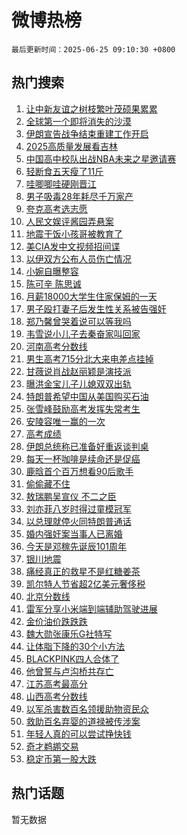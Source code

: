 # 微博热榜

`最后更新时间：2025-06-25 09:10:30 +0800`

## 热门搜索

1. [让中新友谊之树枝繁叶茂硕果累累](https://m.weibo.cn/search?containerid=100103type%3D1%26t%3D10%26q%3D%23%E8%AE%A9%E4%B8%AD%E6%96%B0%E5%8F%8B%E8%B0%8A%E4%B9%8B%E6%A0%91%E6%9E%9D%E7%B9%81%E5%8F%B6%E8%8C%82%E7%A1%95%E6%9E%9C%E7%B4%AF%E7%B4%AF%23&stream_entry_id=51&isnewpage=1&extparam=seat%3D1%26cate%3D10103%26q%3D%2523%25E8%25AE%25A9%25E4%25B8%25AD%25E6%2596%25B0%25E5%258F%258B%25E8%25B0%258A%25E4%25B9%258B%25E6%25A0%2591%25E6%259E%259D%25E7%25B9%2581%25E5%258F%25B6%25E8%258C%2582%25E7%25A1%2595%25E6%259E%259C%25E7%25B4%25AF%25E7%25B4%25AF%2523%26dgr%3D0%26pos%3D0%26stream_entry_id%3D51%26c_type%3D51%26filter_type%3Drealtimehot%26display_time%3D1750813829%26pre_seqid%3D17508138291490656238105)
1. [全球第一个即将消失的沙漠](https://m.weibo.cn/search?containerid=100103type%3D1%26t%3D10%26q%3D%E5%85%A8%E7%90%83%E7%AC%AC%E4%B8%80%E4%B8%AA%E5%8D%B3%E5%B0%86%E6%B6%88%E5%A4%B1%E7%9A%84%E6%B2%99%E6%BC%A0&stream_entry_id=31&isnewpage=1&extparam=seat%3D1%26filter_type%3Drealtimehot%26lcate%3D5001%26c_type%3D31%26cate%3D5001%26q%3D%25E5%2585%25A8%25E7%2590%2583%25E7%25AC%25AC%25E4%25B8%2580%25E4%25B8%25AA%25E5%258D%25B3%25E5%25B0%2586%25E6%25B6%2588%25E5%25A4%25B1%25E7%259A%2584%25E6%25B2%2599%25E6%25BC%25A0%26dgr%3D0%26pos%3D0%26realpos%3D1%26flag%3D1%26band_rank%3D1%26stream_entry_id%3D31%26display_time%3D1750813829%26pre_seqid%3D17508138291490656238105)
1. [伊朗宣告战争结束重建工作开启](https://m.weibo.cn/search?containerid=100103type%3D1%26t%3D10%26q%3D%23%E4%BC%8A%E6%9C%97%E5%AE%A3%E5%91%8A%E6%88%98%E4%BA%89%E7%BB%93%E6%9D%9F%E9%87%8D%E5%BB%BA%E5%B7%A5%E4%BD%9C%E5%BC%80%E5%90%AF%23&stream_entry_id=31&isnewpage=1&extparam=seat%3D1%26filter_type%3Drealtimehot%26lcate%3D5001%26c_type%3D31%26cate%3D5001%26q%3D%2523%25E4%25BC%258A%25E6%259C%2597%25E5%25AE%25A3%25E5%2591%258A%25E6%2588%2598%25E4%25BA%2589%25E7%25BB%2593%25E6%259D%259F%25E9%2587%258D%25E5%25BB%25BA%25E5%25B7%25A5%25E4%25BD%259C%25E5%25BC%2580%25E5%2590%25AF%2523%26dgr%3D0%26pos%3D1%26realpos%3D2%26flag%3D0%26band_rank%3D2%26stream_entry_id%3D31%26display_time%3D1750813829%26pre_seqid%3D17508138291490656238105)
1. [2025高质量发展看吉林](https://m.weibo.cn/search?containerid=100103type%3D1%26t%3D10%26q%3D%232025%E9%AB%98%E8%B4%A8%E9%87%8F%E5%8F%91%E5%B1%95%E7%9C%8B%E5%90%89%E6%9E%97%23&stream_entry_id=31&isnewpage=1&extparam=seat%3D1%26filter_type%3Drealtimehot%26lcate%3D5001%26c_type%3D31%26cate%3D5001%26q%3D%25232025%25E9%25AB%2598%25E8%25B4%25A8%25E9%2587%258F%25E5%258F%2591%25E5%25B1%2595%25E7%259C%258B%25E5%2590%2589%25E6%259E%2597%2523%26dgr%3D0%26pos%3D2%26realpos%3D3%26flag%3D0%26band_rank%3D3%26stream_entry_id%3D31%26display_time%3D1750813829%26pre_seqid%3D17508138291490656238105)
1. [中国高中校队出战NBA未来之星邀请赛](https://m.weibo.cn/search?containerid=100103type%3D1%26t%3D10%26q%3D%23%E4%B8%AD%E5%9B%BD%E9%AB%98%E4%B8%AD%E6%A0%A1%E9%98%9F%E5%87%BA%E6%88%98NBA%E6%9C%AA%E6%9D%A5%E4%B9%8B%E6%98%9F%E9%82%80%E8%AF%B7%E8%B5%9B%23&stream_entry_id=31&isnewpage=1&extparam=seat%3D1%26pos%3D3%26lcate%3D5001%26topic_ad%3D1%26adid%3D290840%26cate%3D5001%26q%3D%2523%25E4%25B8%25AD%25E5%259B%25BD%25E9%25AB%2598%25E4%25B8%25AD%25E6%25A0%25A1%25E9%2598%259F%25E5%2587%25BA%25E6%2588%2598NBA%25E6%259C%25AA%25E6%259D%25A5%25E4%25B9%258B%25E6%2598%259F%25E9%2582%2580%25E8%25AF%25B7%25E8%25B5%259B%2523%26dgr%3D0%26band_rank%3D4%26is_ad_pos%3D1%26filter_type%3Drealtimehot%26c_type%3D31%26stream_entry_id%3D31%26display_time%3D1750813829%26pre_seqid%3D17508138291490656238105)
1. [轻断食五天瘦了11斤](https://m.weibo.cn/search?containerid=100103type%3D1%26t%3D10%26q%3D%E8%BD%BB%E6%96%AD%E9%A3%9F%E4%BA%94%E5%A4%A9%E7%98%A6%E4%BA%8611%E6%96%A4&stream_entry_id=31&isnewpage=1&extparam=seat%3D1%26filter_type%3Drealtimehot%26lcate%3D5001%26c_type%3D31%26cate%3D5001%26q%3D%25E8%25BD%25BB%25E6%2596%25AD%25E9%25A3%259F%25E4%25BA%2594%25E5%25A4%25A9%25E7%2598%25A6%25E4%25BA%258611%25E6%2596%25A4%26dgr%3D0%26pos%3D4%26realpos%3D4%26flag%3D0%26band_rank%3D4%26stream_entry_id%3D31%26display_time%3D1750813829%26pre_seqid%3D17508138291490656238105)
1. [哇唧唧哇硬刚晋江](https://m.weibo.cn/search?containerid=100103type%3D1%26t%3D10%26q%3D%23%E5%93%87%E5%94%A7%E5%94%A7%E5%93%87%E7%A1%AC%E5%88%9A%E6%99%8B%E6%B1%9F%23&stream_entry_id=31&isnewpage=1&extparam=seat%3D1%26filter_type%3Drealtimehot%26lcate%3D5001%26c_type%3D31%26cate%3D5001%26q%3D%2523%25E5%2593%2587%25E5%2594%25A7%25E5%2594%25A7%25E5%2593%2587%25E7%25A1%25AC%25E5%2588%259A%25E6%2599%258B%25E6%25B1%259F%2523%26dgr%3D0%26pos%3D5%26realpos%3D5%26flag%3D2%26band_rank%3D5%26stream_entry_id%3D31%26display_time%3D1750813829%26pre_seqid%3D17508138291490656238105)
1. [男子吸毒28年耗尽千万家产](https://m.weibo.cn/search?containerid=100103type%3D1%26t%3D10%26q%3D%23%E7%94%B7%E5%AD%90%E5%90%B8%E6%AF%9228%E5%B9%B4%E8%80%97%E5%B0%BD%E5%8D%83%E4%B8%87%E5%AE%B6%E4%BA%A7%23&stream_entry_id=31&isnewpage=1&extparam=seat%3D1%26filter_type%3Drealtimehot%26lcate%3D5001%26c_type%3D31%26cate%3D5001%26q%3D%2523%25E7%2594%25B7%25E5%25AD%2590%25E5%2590%25B8%25E6%25AF%259228%25E5%25B9%25B4%25E8%2580%2597%25E5%25B0%25BD%25E5%258D%2583%25E4%25B8%2587%25E5%25AE%25B6%25E4%25BA%25A7%2523%26dgr%3D0%26pos%3D6%26realpos%3D6%26flag%3D0%26band_rank%3D6%26stream_entry_id%3D31%26display_time%3D1750813829%26pre_seqid%3D17508138291490656238105)
1. [夸克高考选志愿](https://m.weibo.cn/search?containerid=100103type%3D1%26t%3D10%26q%3D%23%E5%A4%B8%E5%85%8B%E9%AB%98%E8%80%83%E9%80%89%E5%BF%97%E6%84%BF%23&stream_entry_id=31&isnewpage=1&extparam=seat%3D1%26pos%3D7%26lcate%3D5001%26topic_ad%3D1%26adid%3D291056%26cate%3D5001%26q%3D%2523%25E5%25A4%25B8%25E5%2585%258B%25E9%25AB%2598%25E8%2580%2583%25E9%2580%2589%25E5%25BF%2597%25E6%2584%25BF%2523%26dgr%3D0%26band_rank%3D7%26is_ad_pos%3D1%26filter_type%3Drealtimehot%26c_type%3D31%26stream_entry_id%3D31%26display_time%3D1750813829%26pre_seqid%3D17508138291490656238105)
1. [人民文娱评酱园弄悬案](https://m.weibo.cn/search?containerid=100103type%3D1%26t%3D10%26q%3D%23%E4%BA%BA%E6%B0%91%E6%96%87%E5%A8%B1%E8%AF%84%E9%85%B1%E5%9B%AD%E5%BC%84%E6%82%AC%E6%A1%88%23&stream_entry_id=31&isnewpage=1&extparam=seat%3D1%26filter_type%3Drealtimehot%26lcate%3D5001%26c_type%3D31%26cate%3D5001%26q%3D%2523%25E4%25BA%25BA%25E6%25B0%2591%25E6%2596%2587%25E5%25A8%25B1%25E8%25AF%2584%25E9%2585%25B1%25E5%259B%25AD%25E5%25BC%2584%25E6%2582%25AC%25E6%25A1%2588%2523%26dgr%3D0%26pos%3D8%26realpos%3D7%26flag%3D1%26band_rank%3D7%26stream_entry_id%3D31%26display_time%3D1750813829%26pre_seqid%3D17508138291490656238105)
1. [地震干饭小孩哥被教育了](https://m.weibo.cn/search?containerid=100103type%3D1%26t%3D10%26q%3D%23%E5%9C%B0%E9%9C%87%E5%B9%B2%E9%A5%AD%E5%B0%8F%E5%AD%A9%E5%93%A5%E8%A2%AB%E6%95%99%E8%82%B2%E4%BA%86%23&stream_entry_id=31&isnewpage=1&extparam=seat%3D1%26filter_type%3Drealtimehot%26lcate%3D5001%26c_type%3D31%26cate%3D5001%26q%3D%2523%25E5%259C%25B0%25E9%259C%2587%25E5%25B9%25B2%25E9%25A5%25AD%25E5%25B0%258F%25E5%25AD%25A9%25E5%2593%25A5%25E8%25A2%25AB%25E6%2595%2599%25E8%2582%25B2%25E4%25BA%2586%2523%26dgr%3D0%26pos%3D9%26realpos%3D8%26flag%3D0%26band_rank%3D8%26stream_entry_id%3D31%26display_time%3D1750813829%26pre_seqid%3D17508138291490656238105)
1. [美CIA发中文视频招间谍](https://m.weibo.cn/search?containerid=100103type%3D1%26t%3D10%26q%3D%23%E7%BE%8ECIA%E5%8F%91%E4%B8%AD%E6%96%87%E8%A7%86%E9%A2%91%E6%8B%9B%E9%97%B4%E8%B0%8D%23&stream_entry_id=31&isnewpage=1&extparam=seat%3D1%26filter_type%3Drealtimehot%26lcate%3D5001%26c_type%3D31%26cate%3D5001%26q%3D%2523%25E7%25BE%258ECIA%25E5%258F%2591%25E4%25B8%25AD%25E6%2596%2587%25E8%25A7%2586%25E9%25A2%2591%25E6%258B%259B%25E9%2597%25B4%25E8%25B0%258D%2523%26dgr%3D0%26pos%3D10%26realpos%3D9%26flag%3D1%26band_rank%3D9%26stream_entry_id%3D31%26display_time%3D1750813829%26pre_seqid%3D17508138291490656238105)
1. [以伊双方公布人员伤亡情况](https://m.weibo.cn/search?containerid=100103type%3D1%26t%3D10%26q%3D%23%E4%BB%A5%E4%BC%8A%E5%8F%8C%E6%96%B9%E5%85%AC%E5%B8%83%E4%BA%BA%E5%91%98%E4%BC%A4%E4%BA%A1%E6%83%85%E5%86%B5%23&stream_entry_id=31&isnewpage=1&extparam=seat%3D1%26filter_type%3Drealtimehot%26lcate%3D5001%26c_type%3D31%26cate%3D5001%26q%3D%2523%25E4%25BB%25A5%25E4%25BC%258A%25E5%258F%258C%25E6%2596%25B9%25E5%2585%25AC%25E5%25B8%2583%25E4%25BA%25BA%25E5%2591%2598%25E4%25BC%25A4%25E4%25BA%25A1%25E6%2583%2585%25E5%2586%25B5%2523%26dgr%3D0%26pos%3D11%26realpos%3D10%26flag%3D1%26band_rank%3D10%26stream_entry_id%3D31%26display_time%3D1750813829%26pre_seqid%3D17508138291490656238105)
1. [小婉自曝整容](https://m.weibo.cn/search?containerid=100103type%3D1%26t%3D10%26q%3D%23%E5%B0%8F%E5%A9%89%E8%87%AA%E6%9B%9D%E6%95%B4%E5%AE%B9%23&stream_entry_id=31&isnewpage=1&extparam=seat%3D1%26filter_type%3Drealtimehot%26lcate%3D5001%26c_type%3D31%26cate%3D5001%26q%3D%2523%25E5%25B0%258F%25E5%25A9%2589%25E8%2587%25AA%25E6%259B%259D%25E6%2595%25B4%25E5%25AE%25B9%2523%26dgr%3D0%26pos%3D12%26realpos%3D11%26flag%3D2%26band_rank%3D11%26stream_entry_id%3D31%26display_time%3D1750813829%26pre_seqid%3D17508138291490656238105)
1. [陈可辛 陈思诚](https://m.weibo.cn/search?containerid=100103type%3D1%26t%3D10%26q%3D%E9%99%88%E5%8F%AF%E8%BE%9B+%E9%99%88%E6%80%9D%E8%AF%9A&stream_entry_id=31&isnewpage=1&extparam=seat%3D1%26filter_type%3Drealtimehot%26lcate%3D5001%26c_type%3D31%26cate%3D5001%26q%3D%25E9%2599%2588%25E5%258F%25AF%25E8%25BE%259B%2520%25E9%2599%2588%25E6%2580%259D%25E8%25AF%259A%26dgr%3D0%26pos%3D13%26realpos%3D12%26flag%3D1%26band_rank%3D12%26stream_entry_id%3D31%26display_time%3D1750813829%26pre_seqid%3D17508138291490656238105)
1. [月薪18000大学生住家保姆的一天](https://m.weibo.cn/search?containerid=100103type%3D1%26t%3D10%26q%3D%E6%9C%88%E8%96%AA18000%E5%A4%A7%E5%AD%A6%E7%94%9F%E4%BD%8F%E5%AE%B6%E4%BF%9D%E5%A7%86%E7%9A%84%E4%B8%80%E5%A4%A9&stream_entry_id=31&isnewpage=1&extparam=seat%3D1%26filter_type%3Drealtimehot%26lcate%3D5001%26c_type%3D31%26cate%3D5001%26q%3D%25E6%259C%2588%25E8%2596%25AA18000%25E5%25A4%25A7%25E5%25AD%25A6%25E7%2594%259F%25E4%25BD%258F%25E5%25AE%25B6%25E4%25BF%259D%25E5%25A7%2586%25E7%259A%2584%25E4%25B8%2580%25E5%25A4%25A9%26dgr%3D0%26pos%3D14%26realpos%3D13%26flag%3D1%26band_rank%3D13%26stream_entry_id%3D31%26display_time%3D1750813829%26pre_seqid%3D17508138291490656238105)
1. [男子殴打妻子后发生性关系被告强奸](https://m.weibo.cn/search?containerid=100103type%3D1%26t%3D10%26q%3D%23%E7%94%B7%E5%AD%90%E6%AE%B4%E6%89%93%E5%A6%BB%E5%AD%90%E5%90%8E%E5%8F%91%E7%94%9F%E6%80%A7%E5%85%B3%E7%B3%BB%E8%A2%AB%E5%91%8A%E5%BC%BA%E5%A5%B8%23&stream_entry_id=31&isnewpage=1&extparam=seat%3D1%26filter_type%3Drealtimehot%26lcate%3D5001%26c_type%3D31%26cate%3D5001%26q%3D%2523%25E7%2594%25B7%25E5%25AD%2590%25E6%25AE%25B4%25E6%2589%2593%25E5%25A6%25BB%25E5%25AD%2590%25E5%2590%258E%25E5%258F%2591%25E7%2594%259F%25E6%2580%25A7%25E5%2585%25B3%25E7%25B3%25BB%25E8%25A2%25AB%25E5%2591%258A%25E5%25BC%25BA%25E5%25A5%25B8%2523%26dgr%3D0%26pos%3D15%26realpos%3D14%26flag%3D0%26band_rank%3D14%26stream_entry_id%3D31%26display_time%3D1750813829%26pre_seqid%3D17508138291490656238105)
1. [郑乃馨曾哭着说可以等我吗](https://m.weibo.cn/search?containerid=100103type%3D1%26t%3D10%26q%3D%23%E9%83%91%E4%B9%83%E9%A6%A8%E6%9B%BE%E5%93%AD%E7%9D%80%E8%AF%B4%E5%8F%AF%E4%BB%A5%E7%AD%89%E6%88%91%E5%90%97%23&stream_entry_id=31&isnewpage=1&extparam=seat%3D1%26filter_type%3Drealtimehot%26lcate%3D5001%26c_type%3D31%26cate%3D5001%26q%3D%2523%25E9%2583%2591%25E4%25B9%2583%25E9%25A6%25A8%25E6%259B%25BE%25E5%2593%25AD%25E7%259D%2580%25E8%25AF%25B4%25E5%258F%25AF%25E4%25BB%25A5%25E7%25AD%2589%25E6%2588%2591%25E5%2590%2597%2523%26dgr%3D0%26pos%3D16%26realpos%3D15%26flag%3D0%26band_rank%3D15%26stream_entry_id%3D31%26display_time%3D1750813829%26pre_seqid%3D17508138291490656238105)
1. [韦雪说小儿子去秦奋家叫回家](https://m.weibo.cn/search?containerid=100103type%3D1%26t%3D10%26q%3D%23%E9%9F%A6%E9%9B%AA%E8%AF%B4%E5%B0%8F%E5%84%BF%E5%AD%90%E5%8E%BB%E7%A7%A6%E5%A5%8B%E5%AE%B6%E5%8F%AB%E5%9B%9E%E5%AE%B6%23&stream_entry_id=31&isnewpage=1&extparam=seat%3D1%26filter_type%3Drealtimehot%26lcate%3D5001%26c_type%3D31%26cate%3D5001%26q%3D%2523%25E9%259F%25A6%25E9%259B%25AA%25E8%25AF%25B4%25E5%25B0%258F%25E5%2584%25BF%25E5%25AD%2590%25E5%258E%25BB%25E7%25A7%25A6%25E5%25A5%258B%25E5%25AE%25B6%25E5%258F%25AB%25E5%259B%259E%25E5%25AE%25B6%2523%26dgr%3D0%26pos%3D17%26realpos%3D16%26flag%3D1%26band_rank%3D16%26stream_entry_id%3D31%26display_time%3D1750813829%26pre_seqid%3D17508138291490656238105)
1. [河南高考分数线](https://m.weibo.cn/search?containerid=100103type%3D1%26t%3D10%26q%3D%E6%B2%B3%E5%8D%97%E9%AB%98%E8%80%83%E5%88%86%E6%95%B0%E7%BA%BF&stream_entry_id=31&isnewpage=1&extparam=seat%3D1%26filter_type%3Drealtimehot%26lcate%3D5001%26c_type%3D31%26cate%3D5001%26q%3D%25E6%25B2%25B3%25E5%258D%2597%25E9%25AB%2598%25E8%2580%2583%25E5%2588%2586%25E6%2595%25B0%25E7%25BA%25BF%26dgr%3D0%26pos%3D18%26realpos%3D17%26flag%3D0%26band_rank%3D17%26stream_entry_id%3D31%26display_time%3D1750813829%26pre_seqid%3D17508138291490656238105)
1. [男生高考715分北大来电差点挂掉](https://m.weibo.cn/search?containerid=100103type%3D1%26t%3D10%26q%3D%23%E7%94%B7%E7%94%9F%E9%AB%98%E8%80%83715%E5%88%86%E5%8C%97%E5%A4%A7%E6%9D%A5%E7%94%B5%E5%B7%AE%E7%82%B9%E6%8C%82%E6%8E%89%23&stream_entry_id=31&isnewpage=1&extparam=seat%3D1%26filter_type%3Drealtimehot%26lcate%3D5001%26c_type%3D31%26cate%3D5001%26q%3D%2523%25E7%2594%25B7%25E7%2594%259F%25E9%25AB%2598%25E8%2580%2583715%25E5%2588%2586%25E5%258C%2597%25E5%25A4%25A7%25E6%259D%25A5%25E7%2594%25B5%25E5%25B7%25AE%25E7%2582%25B9%25E6%258C%2582%25E6%258E%2589%2523%26dgr%3D0%26pos%3D19%26realpos%3D18%26flag%3D0%26band_rank%3D18%26stream_entry_id%3D31%26display_time%3D1750813829%26pre_seqid%3D17508138291490656238105)
1. [甘薇说肖战赵丽颖是演技派](https://m.weibo.cn/search?containerid=100103type%3D1%26t%3D10%26q%3D%23%E7%94%98%E8%96%87%E8%AF%B4%E8%82%96%E6%88%98%E8%B5%B5%E4%B8%BD%E9%A2%96%E6%98%AF%E6%BC%94%E6%8A%80%E6%B4%BE%23&stream_entry_id=31&isnewpage=1&extparam=seat%3D1%26filter_type%3Drealtimehot%26lcate%3D5001%26c_type%3D31%26cate%3D5001%26q%3D%2523%25E7%2594%2598%25E8%2596%2587%25E8%25AF%25B4%25E8%2582%2596%25E6%2588%2598%25E8%25B5%25B5%25E4%25B8%25BD%25E9%25A2%2596%25E6%2598%25AF%25E6%25BC%2594%25E6%258A%2580%25E6%25B4%25BE%2523%26dgr%3D0%26pos%3D20%26realpos%3D19%26flag%3D1%26band_rank%3D19%26stream_entry_id%3D31%26display_time%3D1750813829%26pre_seqid%3D17508138291490656238105)
1. [曝洪金宝儿子儿媳双双出轨](https://m.weibo.cn/search?containerid=100103type%3D1%26t%3D10%26q%3D%23%E6%9B%9D%E6%B4%AA%E9%87%91%E5%AE%9D%E5%84%BF%E5%AD%90%E5%84%BF%E5%AA%B3%E5%8F%8C%E5%8F%8C%E5%87%BA%E8%BD%A8%23&stream_entry_id=31&isnewpage=1&extparam=seat%3D1%26filter_type%3Drealtimehot%26lcate%3D5001%26c_type%3D31%26cate%3D5001%26q%3D%2523%25E6%259B%259D%25E6%25B4%25AA%25E9%2587%2591%25E5%25AE%259D%25E5%2584%25BF%25E5%25AD%2590%25E5%2584%25BF%25E5%25AA%25B3%25E5%258F%258C%25E5%258F%258C%25E5%2587%25BA%25E8%25BD%25A8%2523%26dgr%3D0%26pos%3D21%26realpos%3D20%26flag%3D0%26band_rank%3D20%26stream_entry_id%3D31%26display_time%3D1750813829%26pre_seqid%3D17508138291490656238105)
1. [特朗普希望中国从美国购买石油](https://m.weibo.cn/search?containerid=100103type%3D1%26t%3D10%26q%3D%23%E7%89%B9%E6%9C%97%E6%99%AE%E5%B8%8C%E6%9C%9B%E4%B8%AD%E5%9B%BD%E4%BB%8E%E7%BE%8E%E5%9B%BD%E8%B4%AD%E4%B9%B0%E7%9F%B3%E6%B2%B9%23&stream_entry_id=31&isnewpage=1&extparam=seat%3D1%26filter_type%3Drealtimehot%26lcate%3D5001%26c_type%3D31%26cate%3D5001%26q%3D%2523%25E7%2589%25B9%25E6%259C%2597%25E6%2599%25AE%25E5%25B8%258C%25E6%259C%259B%25E4%25B8%25AD%25E5%259B%25BD%25E4%25BB%258E%25E7%25BE%258E%25E5%259B%25BD%25E8%25B4%25AD%25E4%25B9%25B0%25E7%259F%25B3%25E6%25B2%25B9%2523%26dgr%3D0%26pos%3D22%26realpos%3D21%26flag%3D1%26band_rank%3D21%26stream_entry_id%3D31%26display_time%3D1750813829%26pre_seqid%3D17508138291490656238105)
1. [张雪峰鼓励高考发挥失常考生](https://m.weibo.cn/search?containerid=100103type%3D1%26t%3D10%26q%3D%E5%BC%A0%E9%9B%AA%E5%B3%B0%E9%BC%93%E5%8A%B1%E9%AB%98%E8%80%83%E5%8F%91%E6%8C%A5%E5%A4%B1%E5%B8%B8%E8%80%83%E7%94%9F&stream_entry_id=31&isnewpage=1&extparam=seat%3D1%26filter_type%3Drealtimehot%26lcate%3D5001%26c_type%3D31%26cate%3D5001%26q%3D%25E5%25BC%25A0%25E9%259B%25AA%25E5%25B3%25B0%25E9%25BC%2593%25E5%258A%25B1%25E9%25AB%2598%25E8%2580%2583%25E5%258F%2591%25E6%258C%25A5%25E5%25A4%25B1%25E5%25B8%25B8%25E8%2580%2583%25E7%2594%259F%26dgr%3D0%26pos%3D23%26realpos%3D22%26flag%3D1%26band_rank%3D22%26stream_entry_id%3D31%26display_time%3D1750813829%26pre_seqid%3D17508138291490656238105)
1. [安陵容唯一赢的一次](https://m.weibo.cn/search?containerid=100103type%3D1%26t%3D10%26q%3D%E5%AE%89%E9%99%B5%E5%AE%B9%E5%94%AF%E4%B8%80%E8%B5%A2%E7%9A%84%E4%B8%80%E6%AC%A1&stream_entry_id=31&isnewpage=1&extparam=seat%3D1%26filter_type%3Drealtimehot%26lcate%3D5001%26c_type%3D31%26cate%3D5001%26q%3D%25E5%25AE%2589%25E9%2599%25B5%25E5%25AE%25B9%25E5%2594%25AF%25E4%25B8%2580%25E8%25B5%25A2%25E7%259A%2584%25E4%25B8%2580%25E6%25AC%25A1%26dgr%3D0%26pos%3D24%26realpos%3D23%26flag%3D1%26band_rank%3D23%26stream_entry_id%3D31%26display_time%3D1750813829%26pre_seqid%3D17508138291490656238105)
1. [高考成绩](https://m.weibo.cn/search?containerid=100103type%3D1%26t%3D10%26q%3D%23%E9%AB%98%E8%80%83%E6%88%90%E7%BB%A9%23&stream_entry_id=31&isnewpage=1&extparam=seat%3D1%26filter_type%3Drealtimehot%26lcate%3D5001%26c_type%3D31%26cate%3D5001%26q%3D%2523%25E9%25AB%2598%25E8%2580%2583%25E6%2588%2590%25E7%25BB%25A9%2523%26dgr%3D0%26pos%3D25%26realpos%3D24%26flag%3D1%26band_rank%3D24%26stream_entry_id%3D31%26display_time%3D1750813829%26pre_seqid%3D17508138291490656238105)
1. [伊朗总统称已准备好重返谈判桌](https://m.weibo.cn/search?containerid=100103type%3D1%26t%3D10%26q%3D%23%E4%BC%8A%E6%9C%97%E6%80%BB%E7%BB%9F%E7%A7%B0%E5%B7%B2%E5%87%86%E5%A4%87%E5%A5%BD%E9%87%8D%E8%BF%94%E8%B0%88%E5%88%A4%E6%A1%8C%23&stream_entry_id=31&isnewpage=1&extparam=seat%3D1%26filter_type%3Drealtimehot%26lcate%3D5001%26c_type%3D31%26cate%3D5001%26q%3D%2523%25E4%25BC%258A%25E6%259C%2597%25E6%2580%25BB%25E7%25BB%259F%25E7%25A7%25B0%25E5%25B7%25B2%25E5%2587%2586%25E5%25A4%2587%25E5%25A5%25BD%25E9%2587%258D%25E8%25BF%2594%25E8%25B0%2588%25E5%2588%25A4%25E6%25A1%258C%2523%26dgr%3D0%26pos%3D26%26realpos%3D25%26flag%3D1%26band_rank%3D25%26stream_entry_id%3D31%26display_time%3D1750813829%26pre_seqid%3D17508138291490656238105)
1. [每天一杯咖啡是续命还是促癌](https://m.weibo.cn/search?containerid=100103type%3D1%26t%3D10%26q%3D%23%E6%AF%8F%E5%A4%A9%E4%B8%80%E6%9D%AF%E5%92%96%E5%95%A1%E6%98%AF%E7%BB%AD%E5%91%BD%E8%BF%98%E6%98%AF%E4%BF%83%E7%99%8C%23&stream_entry_id=31&isnewpage=1&extparam=seat%3D1%26filter_type%3Drealtimehot%26lcate%3D5001%26c_type%3D31%26cate%3D5001%26q%3D%2523%25E6%25AF%258F%25E5%25A4%25A9%25E4%25B8%2580%25E6%259D%25AF%25E5%2592%2596%25E5%2595%25A1%25E6%2598%25AF%25E7%25BB%25AD%25E5%2591%25BD%25E8%25BF%2598%25E6%2598%25AF%25E4%25BF%2583%25E7%2599%258C%2523%26dgr%3D0%26pos%3D27%26realpos%3D26%26flag%3D0%26band_rank%3D26%26stream_entry_id%3D31%26display_time%3D1750813829%26pre_seqid%3D17508138291490656238105)
1. [鹿晗首个百万想看90后歌手](https://m.weibo.cn/search?containerid=100103type%3D1%26t%3D10%26q%3D%E9%B9%BF%E6%99%97%E9%A6%96%E4%B8%AA%E7%99%BE%E4%B8%87%E6%83%B3%E7%9C%8B90%E5%90%8E%E6%AD%8C%E6%89%8B&stream_entry_id=31&isnewpage=1&extparam=seat%3D1%26filter_type%3Drealtimehot%26lcate%3D5001%26c_type%3D31%26cate%3D5001%26q%3D%25E9%25B9%25BF%25E6%2599%2597%25E9%25A6%2596%25E4%25B8%25AA%25E7%2599%25BE%25E4%25B8%2587%25E6%2583%25B3%25E7%259C%258B90%25E5%2590%258E%25E6%25AD%258C%25E6%2589%258B%26dgr%3D0%26pos%3D28%26realpos%3D27%26flag%3D0%26band_rank%3D27%26stream_entry_id%3D31%26display_time%3D1750813829%26pre_seqid%3D17508138291490656238105)
1. [偷偷藏不住](https://m.weibo.cn/search?containerid=100103type%3D1%26t%3D10%26q%3D%E5%81%B7%E5%81%B7%E8%97%8F%E4%B8%8D%E4%BD%8F&stream_entry_id=31&isnewpage=1&extparam=seat%3D1%26filter_type%3Drealtimehot%26lcate%3D5001%26c_type%3D31%26cate%3D5001%26q%3D%25E5%2581%25B7%25E5%2581%25B7%25E8%2597%258F%25E4%25B8%258D%25E4%25BD%258F%26dgr%3D0%26pos%3D29%26realpos%3D28%26flag%3D0%26band_rank%3D28%26stream_entry_id%3D31%26display_time%3D1750813829%26pre_seqid%3D17508138291490656238105)
1. [敖瑞鹏吴宣仪 不二之臣](https://m.weibo.cn/search?containerid=100103type%3D1%26t%3D10%26q%3D%E6%95%96%E7%91%9E%E9%B9%8F%E5%90%B4%E5%AE%A3%E4%BB%AA+%E4%B8%8D%E4%BA%8C%E4%B9%8B%E8%87%A3&stream_entry_id=31&isnewpage=1&extparam=seat%3D1%26filter_type%3Drealtimehot%26lcate%3D5001%26c_type%3D31%26cate%3D5001%26q%3D%25E6%2595%2596%25E7%2591%259E%25E9%25B9%258F%25E5%2590%25B4%25E5%25AE%25A3%25E4%25BB%25AA%2520%25E4%25B8%258D%25E4%25BA%258C%25E4%25B9%258B%25E8%2587%25A3%26dgr%3D0%26pos%3D30%26realpos%3D29%26flag%3D0%26band_rank%3D29%26stream_entry_id%3D31%26display_time%3D1750813829%26pre_seqid%3D17508138291490656238105)
1. [刘亦菲八岁时得过童模冠军](https://m.weibo.cn/search?containerid=100103type%3D1%26t%3D10%26q%3D%23%E5%88%98%E4%BA%A6%E8%8F%B2%E5%85%AB%E5%B2%81%E6%97%B6%E5%BE%97%E8%BF%87%E7%AB%A5%E6%A8%A1%E5%86%A0%E5%86%9B%23&stream_entry_id=31&isnewpage=1&extparam=seat%3D1%26filter_type%3Drealtimehot%26lcate%3D5001%26c_type%3D31%26cate%3D5001%26q%3D%2523%25E5%2588%2598%25E4%25BA%25A6%25E8%258F%25B2%25E5%2585%25AB%25E5%25B2%2581%25E6%2597%25B6%25E5%25BE%2597%25E8%25BF%2587%25E7%25AB%25A5%25E6%25A8%25A1%25E5%2586%25A0%25E5%2586%259B%2523%26dgr%3D0%26pos%3D31%26realpos%3D30%26flag%3D0%26band_rank%3D30%26stream_entry_id%3D31%26display_time%3D1750813829%26pre_seqid%3D17508138291490656238105)
1. [以总理就停火同特朗普通话](https://m.weibo.cn/search?containerid=100103type%3D1%26t%3D10%26q%3D%23%E4%BB%A5%E6%80%BB%E7%90%86%E5%B0%B1%E5%81%9C%E7%81%AB%E5%90%8C%E7%89%B9%E6%9C%97%E6%99%AE%E9%80%9A%E8%AF%9D%23&stream_entry_id=31&isnewpage=1&extparam=seat%3D1%26filter_type%3Drealtimehot%26lcate%3D5001%26c_type%3D31%26cate%3D5001%26q%3D%2523%25E4%25BB%25A5%25E6%2580%25BB%25E7%2590%2586%25E5%25B0%25B1%25E5%2581%259C%25E7%2581%25AB%25E5%2590%258C%25E7%2589%25B9%25E6%259C%2597%25E6%2599%25AE%25E9%2580%259A%25E8%25AF%259D%2523%26dgr%3D0%26pos%3D32%26realpos%3D31%26flag%3D1%26band_rank%3D31%26stream_entry_id%3D31%26display_time%3D1750813829%26pre_seqid%3D17508138291490656238105)
1. [婚内强奸案当事人已离婚](https://m.weibo.cn/search?containerid=100103type%3D1%26t%3D10%26q%3D%23%E5%A9%9A%E5%86%85%E5%BC%BA%E5%A5%B8%E6%A1%88%E5%BD%93%E4%BA%8B%E4%BA%BA%E5%B7%B2%E7%A6%BB%E5%A9%9A%23&stream_entry_id=31&isnewpage=1&extparam=seat%3D1%26filter_type%3Drealtimehot%26lcate%3D5001%26c_type%3D31%26cate%3D5001%26q%3D%2523%25E5%25A9%259A%25E5%2586%2585%25E5%25BC%25BA%25E5%25A5%25B8%25E6%25A1%2588%25E5%25BD%2593%25E4%25BA%258B%25E4%25BA%25BA%25E5%25B7%25B2%25E7%25A6%25BB%25E5%25A9%259A%2523%26dgr%3D0%26pos%3D33%26realpos%3D32%26flag%3D0%26band_rank%3D32%26stream_entry_id%3D31%26display_time%3D1750813829%26pre_seqid%3D17508138291490656238105)
1. [今天是邓稼先诞辰101周年](https://m.weibo.cn/search?containerid=100103type%3D1%26t%3D10%26q%3D%23%E4%BB%8A%E5%A4%A9%E6%98%AF%E9%82%93%E7%A8%BC%E5%85%88%E8%AF%9E%E8%BE%B0101%E5%91%A8%E5%B9%B4%23&stream_entry_id=31&isnewpage=1&extparam=seat%3D1%26filter_type%3Drealtimehot%26lcate%3D5001%26c_type%3D31%26cate%3D5001%26q%3D%2523%25E4%25BB%258A%25E5%25A4%25A9%25E6%2598%25AF%25E9%2582%2593%25E7%25A8%25BC%25E5%2585%2588%25E8%25AF%259E%25E8%25BE%25B0101%25E5%2591%25A8%25E5%25B9%25B4%2523%26dgr%3D0%26pos%3D34%26realpos%3D33%26flag%3D1%26band_rank%3D33%26stream_entry_id%3D31%26display_time%3D1750813829%26pre_seqid%3D17508138291490656238105)
1. [银川地震](https://m.weibo.cn/search?containerid=100103type%3D1%26t%3D10%26q%3D%E9%93%B6%E5%B7%9D%E5%9C%B0%E9%9C%87&stream_entry_id=31&isnewpage=1&extparam=seat%3D1%26filter_type%3Drealtimehot%26lcate%3D5001%26c_type%3D31%26cate%3D5001%26q%3D%25E9%2593%25B6%25E5%25B7%259D%25E5%259C%25B0%25E9%259C%2587%26dgr%3D0%26pos%3D35%26realpos%3D34%26flag%3D1%26band_rank%3D34%26stream_entry_id%3D31%26display_time%3D1750813829%26pre_seqid%3D17508138291490656238105)
1. [痛经真正的救星不是红糖姜茶](https://m.weibo.cn/search?containerid=100103type%3D1%26t%3D10%26q%3D%E7%97%9B%E7%BB%8F%E7%9C%9F%E6%AD%A3%E7%9A%84%E6%95%91%E6%98%9F%E4%B8%8D%E6%98%AF%E7%BA%A2%E7%B3%96%E5%A7%9C%E8%8C%B6&stream_entry_id=31&isnewpage=1&extparam=seat%3D1%26filter_type%3Drealtimehot%26lcate%3D5001%26c_type%3D31%26cate%3D5001%26q%3D%25E7%2597%259B%25E7%25BB%258F%25E7%259C%259F%25E6%25AD%25A3%25E7%259A%2584%25E6%2595%2591%25E6%2598%259F%25E4%25B8%258D%25E6%2598%25AF%25E7%25BA%25A2%25E7%25B3%2596%25E5%25A7%259C%25E8%258C%25B6%26dgr%3D0%26pos%3D36%26realpos%3D35%26flag%3D1%26band_rank%3D35%26stream_entry_id%3D31%26display_time%3D1750813829%26pre_seqid%3D17508138291490656238105)
1. [凯尔特人节省超2亿美元奢侈税](https://m.weibo.cn/search?containerid=100103type%3D1%26t%3D10%26q%3D%23%E5%87%AF%E5%B0%94%E7%89%B9%E4%BA%BA%E8%8A%82%E7%9C%81%E8%B6%852%E4%BA%BF%E7%BE%8E%E5%85%83%E5%A5%A2%E4%BE%88%E7%A8%8E%23&stream_entry_id=31&isnewpage=1&extparam=seat%3D1%26filter_type%3Drealtimehot%26lcate%3D5001%26c_type%3D31%26cate%3D5001%26q%3D%2523%25E5%2587%25AF%25E5%25B0%2594%25E7%2589%25B9%25E4%25BA%25BA%25E8%258A%2582%25E7%259C%2581%25E8%25B6%25852%25E4%25BA%25BF%25E7%25BE%258E%25E5%2585%2583%25E5%25A5%25A2%25E4%25BE%2588%25E7%25A8%258E%2523%26dgr%3D0%26pos%3D37%26realpos%3D36%26flag%3D1%26band_rank%3D36%26stream_entry_id%3D31%26display_time%3D1750813829%26pre_seqid%3D17508138291490656238105)
1. [北京分数线](https://m.weibo.cn/search?containerid=100103type%3D1%26t%3D10%26q%3D%E5%8C%97%E4%BA%AC%E5%88%86%E6%95%B0%E7%BA%BF&stream_entry_id=31&isnewpage=1&extparam=seat%3D1%26filter_type%3Drealtimehot%26lcate%3D5001%26c_type%3D31%26cate%3D5001%26q%3D%25E5%258C%2597%25E4%25BA%25AC%25E5%2588%2586%25E6%2595%25B0%25E7%25BA%25BF%26dgr%3D0%26pos%3D38%26realpos%3D37%26flag%3D1%26band_rank%3D37%26stream_entry_id%3D31%26display_time%3D1750813829%26pre_seqid%3D17508138291490656238105)
1. [雷军分享小米端到端辅助驾驶进展](https://m.weibo.cn/search?containerid=100103type%3D1%26t%3D10%26q%3D%23%E9%9B%B7%E5%86%9B%E5%88%86%E4%BA%AB%E5%B0%8F%E7%B1%B3%E7%AB%AF%E5%88%B0%E7%AB%AF%E8%BE%85%E5%8A%A9%E9%A9%BE%E9%A9%B6%E8%BF%9B%E5%B1%95%23&stream_entry_id=31&isnewpage=1&extparam=seat%3D1%26filter_type%3Drealtimehot%26lcate%3D5001%26c_type%3D31%26cate%3D5001%26q%3D%2523%25E9%259B%25B7%25E5%2586%259B%25E5%2588%2586%25E4%25BA%25AB%25E5%25B0%258F%25E7%25B1%25B3%25E7%25AB%25AF%25E5%2588%25B0%25E7%25AB%25AF%25E8%25BE%2585%25E5%258A%25A9%25E9%25A9%25BE%25E9%25A9%25B6%25E8%25BF%259B%25E5%25B1%2595%2523%26dgr%3D0%26pos%3D39%26realpos%3D38%26flag%3D1%26band_rank%3D38%26stream_entry_id%3D31%26display_time%3D1750813829%26pre_seqid%3D17508138291490656238105)
1. [金价油价跌跌跌](https://m.weibo.cn/search?containerid=100103type%3D1%26t%3D10%26q%3D%23%E9%87%91%E4%BB%B7%E6%B2%B9%E4%BB%B7%E8%B7%8C%E8%B7%8C%E8%B7%8C%23&stream_entry_id=31&isnewpage=1&extparam=seat%3D1%26filter_type%3Drealtimehot%26lcate%3D5001%26c_type%3D31%26cate%3D5001%26q%3D%2523%25E9%2587%2591%25E4%25BB%25B7%25E6%25B2%25B9%25E4%25BB%25B7%25E8%25B7%258C%25E8%25B7%258C%25E8%25B7%258C%2523%26dgr%3D0%26pos%3D40%26realpos%3D39%26flag%3D1%26band_rank%3D39%26stream_entry_id%3D31%26display_time%3D1750813829%26pre_seqid%3D17508138291490656238105)
1. [魏大勋张康乐G社特写](https://m.weibo.cn/search?containerid=100103type%3D1%26t%3D10%26q%3D%23%E9%AD%8F%E5%A4%A7%E5%8B%8B%E5%BC%A0%E5%BA%B7%E4%B9%90G%E7%A4%BE%E7%89%B9%E5%86%99%23&stream_entry_id=31&isnewpage=1&extparam=seat%3D1%26filter_type%3Drealtimehot%26lcate%3D5001%26c_type%3D31%26cate%3D5001%26q%3D%2523%25E9%25AD%258F%25E5%25A4%25A7%25E5%258B%258B%25E5%25BC%25A0%25E5%25BA%25B7%25E4%25B9%2590G%25E7%25A4%25BE%25E7%2589%25B9%25E5%2586%2599%2523%26dgr%3D0%26pos%3D41%26realpos%3D40%26flag%3D1%26band_rank%3D40%26stream_entry_id%3D31%26display_time%3D1750813829%26pre_seqid%3D17508138291490656238105)
1. [让体脂下降的30个小方法](https://m.weibo.cn/search?containerid=100103type%3D1%26t%3D10%26q%3D%E8%AE%A9%E4%BD%93%E8%84%82%E4%B8%8B%E9%99%8D%E7%9A%8430%E4%B8%AA%E5%B0%8F%E6%96%B9%E6%B3%95&stream_entry_id=31&isnewpage=1&extparam=seat%3D1%26filter_type%3Drealtimehot%26lcate%3D5001%26c_type%3D31%26cate%3D5001%26q%3D%25E8%25AE%25A9%25E4%25BD%2593%25E8%2584%2582%25E4%25B8%258B%25E9%2599%258D%25E7%259A%258430%25E4%25B8%25AA%25E5%25B0%258F%25E6%2596%25B9%25E6%25B3%2595%26dgr%3D0%26pos%3D42%26realpos%3D41%26flag%3D0%26band_rank%3D41%26stream_entry_id%3D31%26display_time%3D1750813829%26pre_seqid%3D17508138291490656238105)
1. [BLACKPINK四人合体了](https://m.weibo.cn/search?containerid=100103type%3D1%26t%3D10%26q%3D%23BLACKPINK%E5%9B%9B%E4%BA%BA%E5%90%88%E4%BD%93%E4%BA%86%23&stream_entry_id=31&isnewpage=1&extparam=seat%3D1%26filter_type%3Drealtimehot%26lcate%3D5001%26c_type%3D31%26cate%3D5001%26q%3D%2523BLACKPINK%25E5%259B%259B%25E4%25BA%25BA%25E5%2590%2588%25E4%25BD%2593%25E4%25BA%2586%2523%26dgr%3D0%26pos%3D43%26realpos%3D42%26flag%3D0%26band_rank%3D42%26stream_entry_id%3D31%26display_time%3D1750813829%26pre_seqid%3D17508138291490656238105)
1. [他曾誓与卢沟桥共存亡](https://m.weibo.cn/search?containerid=100103type%3D1%26t%3D10%26q%3D%23%E4%BB%96%E6%9B%BE%E8%AA%93%E4%B8%8E%E5%8D%A2%E6%B2%9F%E6%A1%A5%E5%85%B1%E5%AD%98%E4%BA%A1%23&stream_entry_id=31&isnewpage=1&extparam=seat%3D1%26filter_type%3Drealtimehot%26lcate%3D5001%26c_type%3D31%26cate%3D5001%26q%3D%2523%25E4%25BB%2596%25E6%259B%25BE%25E8%25AA%2593%25E4%25B8%258E%25E5%258D%25A2%25E6%25B2%259F%25E6%25A1%25A5%25E5%2585%25B1%25E5%25AD%2598%25E4%25BA%25A1%2523%26dgr%3D0%26pos%3D44%26realpos%3D43%26flag%3D1%26band_rank%3D43%26stream_entry_id%3D31%26display_time%3D1750813829%26pre_seqid%3D17508138291490656238105)
1. [江苏高考最高分](https://m.weibo.cn/search?containerid=100103type%3D1%26t%3D10%26q%3D%23%E6%B1%9F%E8%8B%8F%E9%AB%98%E8%80%83%E6%9C%80%E9%AB%98%E5%88%86%23&stream_entry_id=31&isnewpage=1&extparam=seat%3D1%26filter_type%3Drealtimehot%26lcate%3D5001%26c_type%3D31%26cate%3D5001%26q%3D%2523%25E6%25B1%259F%25E8%258B%258F%25E9%25AB%2598%25E8%2580%2583%25E6%259C%2580%25E9%25AB%2598%25E5%2588%2586%2523%26dgr%3D0%26pos%3D45%26realpos%3D44%26flag%3D0%26band_rank%3D44%26stream_entry_id%3D31%26display_time%3D1750813829%26pre_seqid%3D17508138291490656238105)
1. [山西高考分数线](https://m.weibo.cn/search?containerid=100103type%3D1%26t%3D10%26q%3D%23%E5%B1%B1%E8%A5%BF%E9%AB%98%E8%80%83%E5%88%86%E6%95%B0%E7%BA%BF%23&stream_entry_id=31&isnewpage=1&extparam=seat%3D1%26filter_type%3Drealtimehot%26lcate%3D5001%26c_type%3D31%26cate%3D5001%26q%3D%2523%25E5%25B1%25B1%25E8%25A5%25BF%25E9%25AB%2598%25E8%2580%2583%25E5%2588%2586%25E6%2595%25B0%25E7%25BA%25BF%2523%26dgr%3D0%26pos%3D46%26realpos%3D45%26flag%3D1%26band_rank%3D45%26stream_entry_id%3D31%26display_time%3D1750813829%26pre_seqid%3D17508138291490656238105)
1. [以军杀害数百名领援助物资民众](https://m.weibo.cn/search?containerid=100103type%3D1%26t%3D10%26q%3D%E4%BB%A5%E5%86%9B%E6%9D%80%E5%AE%B3%E6%95%B0%E7%99%BE%E5%90%8D%E9%A2%86%E6%8F%B4%E5%8A%A9%E7%89%A9%E8%B5%84%E6%B0%91%E4%BC%97&stream_entry_id=31&isnewpage=1&extparam=seat%3D1%26filter_type%3Drealtimehot%26lcate%3D5001%26c_type%3D31%26cate%3D5001%26q%3D%25E4%25BB%25A5%25E5%2586%259B%25E6%259D%2580%25E5%25AE%25B3%25E6%2595%25B0%25E7%2599%25BE%25E5%2590%258D%25E9%25A2%2586%25E6%258F%25B4%25E5%258A%25A9%25E7%2589%25A9%25E8%25B5%2584%25E6%25B0%2591%25E4%25BC%2597%26dgr%3D0%26pos%3D47%26realpos%3D46%26flag%3D1%26band_rank%3D46%26stream_entry_id%3D31%26display_time%3D1750813829%26pre_seqid%3D17508138291490656238105)
1. [救助百名弃婴的道禄被传涉案](https://m.weibo.cn/search?containerid=100103type%3D1%26t%3D10%26q%3D%23%E6%95%91%E5%8A%A9%E7%99%BE%E5%90%8D%E5%BC%83%E5%A9%B4%E7%9A%84%E9%81%93%E7%A6%84%E8%A2%AB%E4%BC%A0%E6%B6%89%E6%A1%88%23&stream_entry_id=31&isnewpage=1&extparam=seat%3D1%26filter_type%3Drealtimehot%26lcate%3D5001%26c_type%3D31%26cate%3D5001%26q%3D%2523%25E6%2595%2591%25E5%258A%25A9%25E7%2599%25BE%25E5%2590%258D%25E5%25BC%2583%25E5%25A9%25B4%25E7%259A%2584%25E9%2581%2593%25E7%25A6%2584%25E8%25A2%25AB%25E4%25BC%25A0%25E6%25B6%2589%25E6%25A1%2588%2523%26dgr%3D0%26pos%3D48%26realpos%3D47%26flag%3D0%26band_rank%3D47%26stream_entry_id%3D31%26display_time%3D1750813829%26pre_seqid%3D17508138291490656238105)
1. [年轻人真的可以尝试挣快钱](https://m.weibo.cn/search?containerid=100103type%3D1%26t%3D10%26q%3D%E5%B9%B4%E8%BD%BB%E4%BA%BA%E7%9C%9F%E7%9A%84%E5%8F%AF%E4%BB%A5%E5%B0%9D%E8%AF%95%E6%8C%A3%E5%BF%AB%E9%92%B1&stream_entry_id=31&isnewpage=1&extparam=seat%3D1%26filter_type%3Drealtimehot%26lcate%3D5001%26c_type%3D31%26cate%3D5001%26q%3D%25E5%25B9%25B4%25E8%25BD%25BB%25E4%25BA%25BA%25E7%259C%259F%25E7%259A%2584%25E5%258F%25AF%25E4%25BB%25A5%25E5%25B0%259D%25E8%25AF%2595%25E6%258C%25A3%25E5%25BF%25AB%25E9%2592%25B1%26dgr%3D0%26pos%3D49%26realpos%3D48%26flag%3D0%26band_rank%3D48%26stream_entry_id%3D31%26display_time%3D1750813829%26pre_seqid%3D17508138291490656238105)
1. [奇才鹈鹕交易](https://m.weibo.cn/search?containerid=100103type%3D1%26t%3D10%26q%3D%23%E5%A5%87%E6%89%8D%E9%B9%88%E9%B9%95%E4%BA%A4%E6%98%93%23&stream_entry_id=31&isnewpage=1&extparam=seat%3D1%26filter_type%3Drealtimehot%26lcate%3D5001%26c_type%3D31%26cate%3D5001%26q%3D%2523%25E5%25A5%2587%25E6%2589%258D%25E9%25B9%2588%25E9%25B9%2595%25E4%25BA%25A4%25E6%2598%2593%2523%26dgr%3D0%26pos%3D50%26realpos%3D49%26flag%3D1%26band_rank%3D49%26stream_entry_id%3D31%26display_time%3D1750813829%26pre_seqid%3D17508138291490656238105)
1. [稳定币第一股大跌](https://m.weibo.cn/search?containerid=100103type%3D1%26t%3D10%26q%3D%23%E7%A8%B3%E5%AE%9A%E5%B8%81%E7%AC%AC%E4%B8%80%E8%82%A1%E5%A4%A7%E8%B7%8C%23&stream_entry_id=31&isnewpage=1&extparam=seat%3D1%26filter_type%3Drealtimehot%26lcate%3D5001%26c_type%3D31%26cate%3D5001%26q%3D%2523%25E7%25A8%25B3%25E5%25AE%259A%25E5%25B8%2581%25E7%25AC%25AC%25E4%25B8%2580%25E8%2582%25A1%25E5%25A4%25A7%25E8%25B7%258C%2523%26dgr%3D0%26pos%3D51%26realpos%3D50%26flag%3D1%26band_rank%3D50%26stream_entry_id%3D31%26display_time%3D1750813829%26pre_seqid%3D17508138291490656238105)

## 热门话题

暂无数据
